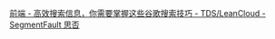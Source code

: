 [前端 - 高效搜索信息，你需要掌握这些谷歌搜索技巧 - TDS/LeanCloud - SegmentFault 思否](https://segmentfault.com/a/1190000039317739)